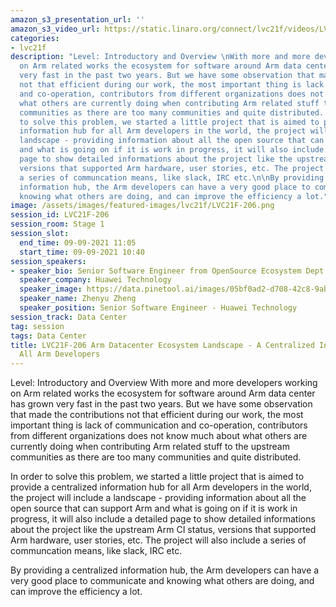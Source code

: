```yaml
---
amazon_s3_presentation_url: ''
amazon_s3_video_url: https://static.linaro.org/connect/lvc21f/videos/LVC21F-206.mp4
categories:
- lvc21f
description: "Level: Introductory and Overview \nWith more and more developers working
  on Arm related works the ecosystem for software around Arm data center has grown
  very fast in the past two years. But we have some observation that made the contributions
  not that efficient during our work, the most important thing is lack of communication
  and co-operation, contributors from different organizations does not know much about
  what others are currently doing when contributing Arm related stuff to the upstream
  communities as there are too many communities and quite distributed. \n\nIn order
  to solve this problem, we started a little project that is aimed to provide a centralized
  information hub for all Arm developers in the world, the project will include a
  landscape - providing information about all the open source that can support Arm
  and what is going on if it is work in progress, it will also include a detailed
  page to show detailed informations about the project like the upstream Arm CI status,
  versions that supported Arm hardware, user stories, etc. The project will also include
  a series of communcation means, like slack, IRC etc.\n\nBy providing a centralized
  information hub, the Arm developers can have a very good place to communicate and
  knowing what others are doing, and can improve the efficiency a lot."
image: /assets/images/featured-images/lvc21f/LVC21F-206.png
session_id: LVC21F-206
session_room: Stage 1
session_slot:
  end_time: 09-09-2021 11:05
  start_time: 09-09-2021 10:40
session_speakers:
- speaker_bio: Senior Software Engineer from OpenSource Ecosystem Dept. Huawei Technology
  speaker_company: Huawei Technology
  speaker_image: https://data.pinetool.ai/images/05bf0ad2-d708-42c8-9ab5-f9106241707c.jpeg
  speaker_name: Zhenyu Zheng
  speaker_position: Senior Software Engineer - Huawei Technology
session_track: Data Center
tag: session
tags: Data Center
title: LVC21F-206 Arm Datacenter Ecosystem Landscape - A Centralized Info Hub For
  All Arm Developers
---
```


Level: Introductory and Overview 
With more and more developers working on Arm related works the ecosystem for software around Arm data center has grown very fast in the past two years. But we have some observation that made the contributions not that efficient during our work, the most important thing is lack of communication and co-operation, contributors from different organizations does not know much about what others are currently doing when contributing Arm related stuff to the upstream communities as there are too many communities and quite distributed. 

In order to solve this problem, we started a little project that is aimed to provide a centralized information hub for all Arm developers in the world, the project will include a landscape - providing information about all the open source that can support Arm and what is going on if it is work in progress, it will also include a detailed page to show detailed informations about the project like the upstream Arm CI status, versions that supported Arm hardware, user stories, etc. The project will also include a series of communcation means, like slack, IRC etc.

By providing a centralized information hub, the Arm developers can have a very good place to communicate and knowing what others are doing, and can improve the efficiency a lot.